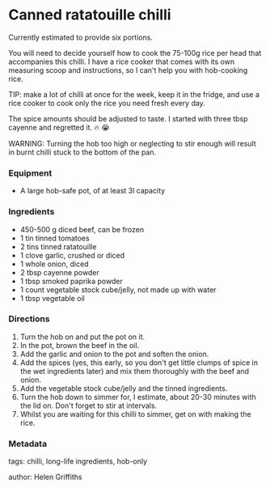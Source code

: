 # Canned ratatouille chilli

Currently estimated to provide six portions.

You will need to decide yourself how to cook the 75-100g rice per head that accompanies this chilli. I have a rice cooker that comes with its own measuring scoop and instructions, so I can't help you with hob-cooking rice.

TIP: make a lot of chilli at once for the week, keep it in the fridge, and use a rice cooker to cook only the rice you need fresh every day.

The spice amounts should be adjusted to taste. I started with three tbsp cayenne and regretted it. :fire: :sob:

WARNING: Turning the hob too high or neglecting to stir enough will result in burnt chilli stuck to the bottom of the pan.

### Equipment

* A large hob-safe pot, of at least 3l capacity

### Ingredients

* 450-500 g diced beef, can be frozen
* 1 tin tinned tomatoes
* 2 tins tinned ratatouille
* 1 clove garlic, crushed or diced
* 1 whole onion, diced
* 2 tbsp cayenne powder
* 1 tbsp smoked paprika powder
* 1 count vegetable stock cube/jelly, not made up with water
* 1 tbsp vegetable oil

### Directions

1. Turn the hob on and put the pot on it.
2. In the pot, brown the beef in the oil.
3. Add the garlic and onion to the pot and soften the onion.
4. Add the spices (yes, this early, so you don't get little clumps of spice in the wet ingredients later) and mix them thoroughly with the beef and onion.
5. Add the vegetable stock cube/jelly and the tinned ingredients.
6. Turn the hob down to simmer for, I estimate, about 20-30 minutes with the lid on. Don't forget to stir at intervals.
7. Whilst you are waiting for this chilli to simmer, get on with making the rice.

### Metadata

tags: chilli, long-life ingredients, hob-only

author: Helen Griffiths
